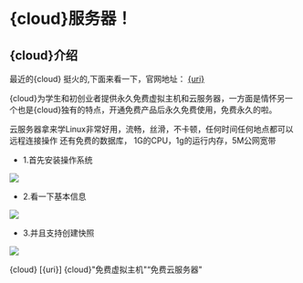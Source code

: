 # {cloud}服务器！

## {cloud}介绍
最近的{cloud} 挺火的,下面来看一下，官网地址： [{uri}]({uri})

{cloud}为学生和初创业者提供永久免费虚拟主机和云服务器，一方面是情怀另一个也是{cloud}独有的特点，开通免费产品后永久免费使用，免费永久的啦。

云服务器拿来学Linux非常好用，流畅，丝滑，不卡顿，任何时间任何地点都可以远程连接操作
还有免费的数据库，
1G的CPU，1g的运行内存，5M公网宽带

- 1.首先安装操作系统
 <img src="https://img-blog.csdnimg.cn/20190618145028512.png" />
 
- 2.看一下基本信息
 <img src="https://img-blog.csdnimg.cn/20190618145103314.png" />
 
- 3.并且支持创建快照
 <img src="https://img-blog.csdnimg.cn/20190618145121816.png" />

{cloud} [{uri}]
{cloud}"免费虚拟主机"“免费云服务器"
